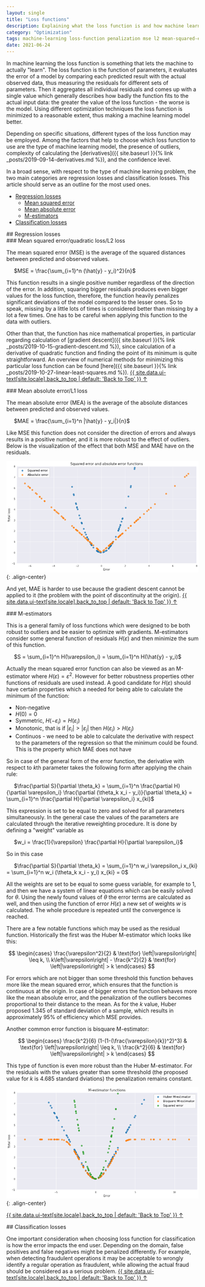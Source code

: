 ```yaml
---
layout: single
title: "Loss functions"
description: Explaining what the loss function is and how machine learning utilizes it
category: "Optimization"
tags: machine-learning loss-function penalization mse l2 mean-squared-error quadratic-loss l1 mean-absolute-error mae m-estimator huber-loss bisquare-loss-function
date: 2021-06-24
---
```


In machine learning the loss function is something that lets the machine to actually "learn". The loss function is the function of parameters, it evaluates the error of a model by comparing each predicted result with the actual observed data, thus measuring the residuals for different sets of parameters. Then it aggregates all individual residuals and comes up with a single value which generally describes how badly the function fits to the actual input data: the greater the value of the loss function - the worse is the model. Using different optimization techniques the loss function is minimized to a reasonable extent, thus making a machine learning model better.

Depending on specific situations, different types of the loss function may be employed. Among the factors that help to choose which loss function to use are the type of machine learning model, the presence of outliers, complexity of calculating the [derivatives]({{ site.baseurl }}{% link _posts/2019-09-14-derivatives.md %}), and the confidence level.

In a broad sense, with respect to the type of machine learning problem, the two main categories are regression losses and classification losses. This article should serve as an outline for the most used ones.

* [Regression losses](#regression_loss)
  * [Mean squared error](#mse)
  * [Mean absolute error](#mae)
  * [M-estimators](#m_estimators)
* [Classification losses](#classification_loss)

<div id='regression_loss'/>
## Regression losses

<div id='mse'/>
### Mean squared error/quadratic loss/L2 loss

The mean squared error (MSE) is the average of the squared distances between predicted and observed values.

&nbsp;&nbsp;&nbsp;&nbsp;
$MSE = \frac{\sum_{i=1}^n (\hat{y} - y_i)^2}{n}$

This function results in a single positive number regardless of the direction of the error. In addition, squaring bigger residuals produces even bigger values for the loss function, therefore, the function heavily penalizes significant deviations of the model compared to the lesser ones. So to speak, missing by a little lots of times is considered better than missing by a lot a few times. One has to be careful when applying this function to the data with outliers.

Other than that, the function has nice mathematical properties, in particular regarding calculation of [gradient descent]({{ site.baseurl }}{% link _posts/2019-10-15-gradient-descent.md %}), since calculation of a derivative of quadratic function and finding the point of its minimum is quite straightforward.
An overview of numerical methods for minimizing this particular loss function can be found [here]({{ site.baseurl }}{% link _posts/2019-10-27-linear-least-squares.md %}).
<a href="#page-title" class="back-to-top">{{ site.data.ui-text[site.locale].back_to_top | default: 'Back to Top' }} &uarr;</a>

<div id='mae'/>
### Mean absolute error/L1 loss

The mean absolute error (MEA) is the average of the absolute distances between predicted and observed values.

&nbsp;&nbsp;&nbsp;&nbsp;
$MAE = \frac{\sum_{i=1}^n |\hat{y} - y_i|}{n}$

Like MSE this function does not consider the direction of errors and always results in a positive number, and it is more robust to the effect of outliers. Below is the visualization of the effect that both MSE and MAE have on the residuals.

![](/assets/images/optimization/absolute_and_squared_error.png){: .align-center}

And yet, MAE is harder to use because the gradient descent cannot be applied to it (the problem with the point of discontinuity at the origin).
<a href="#page-title" class="back-to-top">{{ site.data.ui-text[site.locale].back_to_top | default: 'Back to Top' }} &uarr;</a>

<div id='m_estimators'/>
### M-estimators

This is a general family of loss functions which were designed to be both robust to outliers and be easier to optimize with gradients. M-estimators consider some general function of residuals $H(\varepsilon)$ and then minimize the sum of this function.

&nbsp;&nbsp;&nbsp;&nbsp;
$S = \sum_{i=1}^n H(\varepsilon_i) = \sum_{i=1}^n H(\hat{y} - y_i)$

Actually the mean squared error function can also be viewed as an M-estimator where $H(\varepsilon)=\varepsilon^2$. However for better robustness properties other functions of residuals are used instead. A good candidate for $H(\varepsilon)$ should have certain properties which a needed for being able to calculate the minimum of the function:

 * Non-negative
 * $H(0) = 0$
 * Symmetric, $H(-\varepsilon_i) = H(\varepsilon_i)$
 * Monotonic, that is if $\lvert\varepsilon_i \rvert > \lvert\varepsilon_j \rvert$ then $H(\varepsilon_i) > H(\varepsilon_j)$
 * Continuos - we need to be able to calculate the derivative with respect to the parameters of the regression so that the minimum could be found. This is the property which MAE does not have

So in case of the general form of the error function, the derivative with respect to $k$th parameter takes the following form after applying the chain rule:

&nbsp;&nbsp;&nbsp;&nbsp;
$\frac{\partial S}{\partial \theta_k} = \sum_{i=1}^n \frac{\partial H}{\partial \varepsilon_i}  \frac{\partial (\theta_k x_i - y_i)}{\partial \theta_k} = \sum_{i=1}^n \frac{\partial H}{\partial \varepsilon_i} x_{ki}$

This expression is set to be equal to zero and solved for all parameters simultaneously. In the general case the values of the parameters are calculated through the iterative reweighting procedure. It is done by defining a "weight" variable as

&nbsp;&nbsp;&nbsp;&nbsp;
$w_i = \frac{1}{\varepsilon} \frac{\partial H}{\partial \varepsilon_i}$

So in this case

&nbsp;&nbsp;&nbsp;&nbsp;
$\frac{\partial S}{\partial \theta_k} = \sum_{i=1}^n w_i \varepsilon_i x_{ki} = \sum_{i=1}^n w_i (\theta_k x_i - y_i) x_{ki} = 0$

All the weights are set to be equal to some guess variable, for example to 1, and then we have a system of linear equations which can be easily solved for $\theta$. Using the newly found values of $\theta$ the error terms are calculated as well, and then using the function of error $H(\varepsilon)$ a new set of weights $w$ is calculated. The whole procedure is repeated until the convergence is reached.

There are a few notable functions which may be used as the residual function. Historically the first was the Huber M-estimator which looks like this:

$$
\begin{cases}
\frac{\varepsilon^2}{2} & \text{for} \left|\varepsilon\right| \leq k, \\
k\left|\varepsilon\right| - \frac{k^2}{2} & \text{for} \left|\varepsilon\right| > k
\end{cases}
$$

For errors which are not bigger than some threshold this function behaves more like the mean squared error, which ensures that the function is continuous at the origin. In case of bigger errors the function behaves more like the mean absolute error, and the penalization of the outliers becomes proportional to their distance to the mean. As for the $k$ value, Huber proposed 1.345 of standard deviation of a sample, which results in approximately 95% of efficiency which MSE provides.

Another common error function is bisquare M-estimator:

$$
\begin{cases}
\frac{k^2}{6} (1-(1-(\frac{\varepsilon}{k})^2)^3) & \text{for} \left|\varepsilon\right| \leq k, \\
\frac{k^2}{6} & \text{for} \left|\varepsilon\right| > k
\end{cases}
$$

This type of function is even more robust than the Huber M-estimator. For the residuals with the values greater than some threshold (the proposed value for $k$ is 4.685 standard dviations) the penalization remains constant.

![](/assets/images/optimization/m_estimators_loss.png){: .align-center}

<a href="#page-title" class="back-to-top">{{ site.data.ui-text[site.locale].back_to_top | default: 'Back to Top' }} &uarr;</a>

<div id='classification_loss'/>
## Classification losses

One important consideration when choosing loss function for classification is how the error impacts the end user. Depending on the domain, false positives and false negatives might be penalized differently. For example, when detecting fraudulent operations it may be acceptable to wrongly identify a regular operation as fraudulent,  while allowing the actual fraud should be considered as a serious problem.
<a href="#page-title" class="back-to-top">{{ site.data.ui-text[site.locale].back_to_top | default: 'Back to Top' }} &uarr;</a>